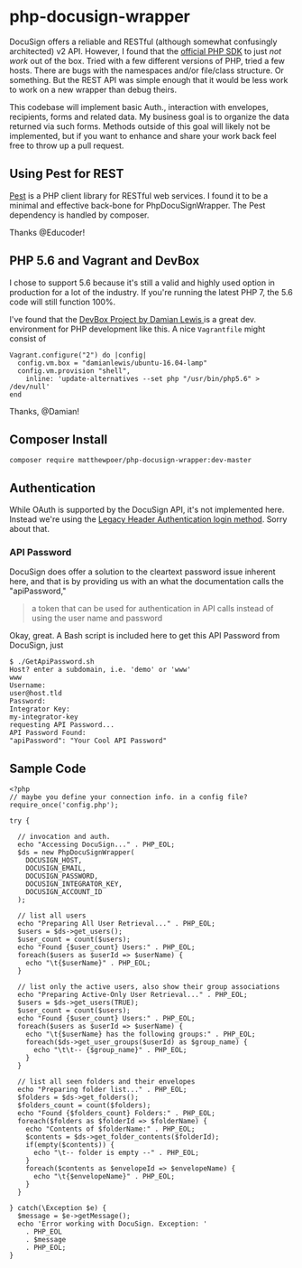 # php-docusign-wrapper
DocuSign offers a reliable and RESTful (although somewhat confusingly architected) v2 API. However, I found that the [official PHP SDK](https://github.com/docusign/docusign-php-client) to just *not work* out of the box. Tried with a few different versions of PHP, tried a few hosts. There are bugs with the namespaces and/or file/class structure. Or something. But the REST API was simple enough that it would be less work to work on a new wrapper than debug theirs.

This codebase will implement basic Auth., interaction with envelopes, recipients, forms and related data. My business goal is to organize the data returned via such forms. Methods outside of this goal will likely not be implemented, but if you want to enhance and share your work back feel free to throw up a pull request.

## Using Pest for REST
[Pest](https://github.com/educoder/pest) is a PHP client library for RESTful web services. I found it to be a minimal and effective back-bone for PhpDocuSignWrapper. The Pest dependency is handled by composer.

Thanks @Educoder!

## PHP 5.6 and Vagrant and DevBox
I chose to support 5.6 because it's still a valid and highly used option in production for a lot of the industry. If you're running the latest PHP 7, the 5.6 code will still function 100%.

I've found that the [DevBox Project by Damian Lewis ](https://github.com/damianlewis/devbox) is a great dev. environment for PHP development like this. A nice `Vagrantfile` might consist of

```
Vagrant.configure("2") do |config|
  config.vm.box = "damianlewis/ubuntu-16.04-lamp"
  config.vm.provision "shell",
    inline: 'update-alternatives --set php "/usr/bin/php5.6" > /dev/null'
end
```

Thanks, @Damian!

## Composer Install

```
composer require matthewpoer/php-docusign-wrapper:dev-master
```

## Authentication
While OAuth is supported by the DocuSign API, it's not implemented here. Instead we're using the [Legacy Header Authentication login method](https://developers.docusign.com/esign-rest-api/reference/Authentication/Authentication/login). Sorry about that.

### API Password
DocuSign does offer a solution to the cleartext password issue inherent here, and that is by providing us with an what the documentation calls the "apiPassword,"

> a token that can be used for authentication in API calls instead of using the user name and password

Okay, great. A Bash script is included here to get this API Password from DocuSign, just

```
$ ./GetApiPassword.sh
Host? enter a subdomain, i.e. 'demo' or 'www'
www
Username:
user@host.tld
Password:
Integrator Key:
my-integrator-key
requesting API Password...
API Password Found:
"apiPassword": "Your Cool API Password"
```

## Sample Code
```
<?php
// maybe you define your connection info. in a config file?
require_once('config.php');

try {

  // invocation and auth.
  echo "Accessing DocuSign..." . PHP_EOL;
  $ds = new PhpDocuSignWrapper(
    DOCUSIGN_HOST,
    DOCUSIGN_EMAIL,
    DOCUSIGN_PASSWORD,
    DOCUSIGN_INTEGRATOR_KEY,
    DOCUSIGN_ACCOUNT_ID
  );

  // list all users
  echo "Preparing All User Retrieval..." . PHP_EOL;
  $users = $ds->get_users();
  $user_count = count($users);
  echo "Found {$user_count} Users:" . PHP_EOL;
  foreach($users as $userId => $userName) {
    echo "\t{$userName}" . PHP_EOL;
  }

  // list only the active users, also show their group associations
  echo "Preparing Active-Only User Retrieval..." . PHP_EOL;
  $users = $ds->get_users(TRUE);
  $user_count = count($users);
  echo "Found {$user_count} Users:" . PHP_EOL;
  foreach($users as $userId => $userName) {
    echo "\t{$userName} has the following groups:" . PHP_EOL;
    foreach($ds->get_user_groups($userId) as $group_name) {
      echo "\t\t-- {$group_name}" . PHP_EOL;
    }
  }

  // list all seen folders and their envelopes
  echo "Preparing folder list..." . PHP_EOL;
  $folders = $ds->get_folders();
  $folders_count = count($folders);
  echo "Found {$folders_count} Folders:" . PHP_EOL;
  foreach($folders as $folderId => $folderName) {
    echo "Contents of $folderName:" . PHP_EOL;
    $contents = $ds->get_folder_contents($folderId);
    if(empty($contents)) {
      echo "\t-- folder is empty --" . PHP_EOL;
    }
    foreach($contents as $envelopeId => $envelopeName) {
      echo "\t{$envelopeName}" . PHP_EOL;
    }
  }

} catch(\Exception $e) {
  $message = $e->getMessage();
  echo 'Error working with DocuSign. Exception: '
    . PHP_EOL
    . $message
    . PHP_EOL;
}

```
